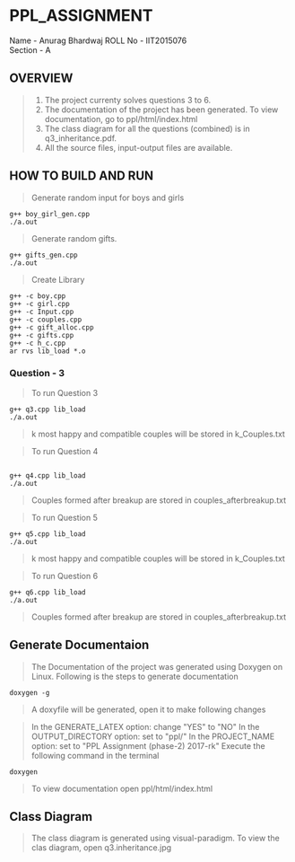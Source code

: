 # PPL_ASSIGNMENT
Name - Anurag Bhardwaj
ROLL No - IIT2015076  
Section - A

## OVERVIEW
> 1) The project currenty solves questions 3 to 6.  
> 2) The documentation of the project has been generated. To view documentation, go to ppl/html/index.html  
> 3) The class diagram for all the questions (combined) is in q3_inheritance.pdf.  
> 4) All the source files, input-output files are available.  
  
## HOW TO BUILD AND RUN

>Generate random input for boys and girls
```
g++ boy_girl_gen.cpp
./a.out
```
>Generate random gifts.
```
g++ gifts_gen.cpp
./a.out
```
>Create Library
```
g++ -c boy.cpp
g++ -c girl.cpp
g++ -c Input.cpp
g++ -c couples.cpp
g++ -c gift_alloc.cpp
g++ -c gifts.cpp
g++ -c h_c.cpp
ar rvs lib_load *.o 
```
### Question - 3

>To run Question 3
```
g++ q3.cpp lib_load
./a.out
```
>k most happy and compatible couples will be stored in k_Couples.txt  

>To run Question 4
```

g++ q4.cpp lib_load
./a.out
```
>Couples formed after breakup are stored in couples_afterbreakup.txt

>To run Question 5
```
g++ q5.cpp lib_load
./a.out
```
>k most happy and compatible couples will be stored in k_Couples.txt  

>To run Question 6
```
g++ q6.cpp lib_load
./a.out
```
>Couples formed after breakup are stored in couples_afterbreakup.txt

## Generate Documentaion

>The Documentation of the project was generated using Doxygen on Linux.
>Following is the steps to generate documentation
```
doxygen -g
```

>A doxyfile will be generated, open it to make following changes

>In the GENERATE_LATEX option: change "YES" to "NO"
>In the OUTPUT_DIRECTORY option: set to "ppl/"
>In the PROJECT_NAME option: set to "PPL Assignment (phase-2) 2017-rk"
>Execute the following command in the terminal
```
doxygen
```
>To view documentation open ppl/html/index.html

## Class Diagram

>The class diagram is generated using visual-paradigm.
>To view the clas diagram, open q3.inheritance.jpg
